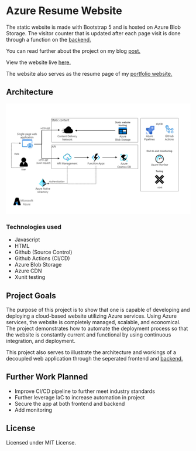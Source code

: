 # Azure Resume Website

The static website is made with Bootstrap 5 and is hosted on Azure Blob Storage. The visitor counter that is updated after each page visit is done through a function on the [backend.](https://github.com/Kinda-Nefarious/azure-resume-backend)

You can read further about the project on my blog [post.](https://blog.rufaronyakudya.com/azure-resume-challenge)

View the website live [here.](https://resume.rufaronyakudya.com/)

The website also serves as the resume page of my [portfolio website.](https://www.rufaronyakudya.com/)

## Architecture

![Alt text](assets/images/serverless.png)

### Technologies used

- Javascript
- HTML
- Github (Source Control)
- Github Actions (CI/CD)
- Azure Blob Storage
- Azure CDN
- Xunit testing

## Project Goals

The purpose of this project is to show that one is capable of developing and deploying a cloud-based website utilizing Azure services. Using Azure services, the website is completely managed, scalable, and economical. The project demonstrates how to automate the deployment process so that the website is constantly current and functional by using continuous integration, and deployment.

This project also serves to illustrate the architecture and workings  of a decoupled web application through the seperated frontend and [backend.](https://github.com/Kinda-Nefarious/azure-resume-backend)

## Further Work Planned

- Improve CI/CD pipeline to further meet industry standards
- Further leverage IaC to increase automation in project
- Secure the app at both frontend and backend
- Add monitoring

## License
Licensed under MIT License.